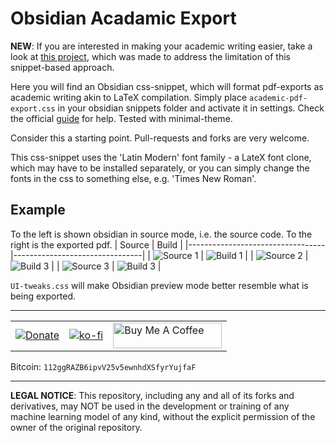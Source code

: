# Obsidian Acadamic Export
**NEW**: If you are interested in making your academic writing easier, take a look at [this project](https://github.com/NicklasVraa/Latex_class_abstractions), which was made to address the limitation of this snippet-based approach.

Here you will find an Obsidian css-snippet, which will format pdf-exports as academic writing akin to LaTeX compilation. Simply place `academic-pdf-export.css` in your obsidian snippets folder and activate it in settings. Check the official [guide](https://help.obsidian.md/Extending+Obsidian/CSS+snippets) for help. Tested with minimal-theme.

Consider this a starting point. Pull-requests and forks are very welcome.

This css-snippet uses the 'Latin Modern' font family - a LateX font clone, which may have to be installed separately, or you can simply change the fonts in the css to something else, e.g. 'Times New Roman'.

## Example
To the left is shown obsidian in source mode, i.e. the source code. To the right is the exported pdf.
| Source                           | Build                          |
|----------------------------------|--------------------------------|
| ![Source 1](images/source_1.png) | ![Build 1](images/build_1.png) |
| ![Source 2](images/source_2.png) | ![Build 3](images/build_2.png) |
| ![Source 3](images/source_3.png) | ![Build 3](images/build_3.png) |

`UI-tweaks.css` will make Obsidian preview mode better resemble what is being exported.

---
|  |  |  |
|--|--|--|
| [![Donate](https://img.shields.io/badge/Donate-PayPal-green.svg)](https://www.paypal.com/donate/?hosted_button_id=36S38CB4UD57J) | [![ko-fi](https://ko-fi.com/img/githubbutton_sm.svg)](https://ko-fi.com/M4M7IZK0Y) | <a href="https://www.buymeacoffee.com/nicklasvraa" target="_blank"><img src="https://cdn.buymeacoffee.com/buttons/default-orange.png" alt="Buy Me A Coffee" height="41" width="174"></a> |

Bitcoin: `112ggRAZB6ipvV25v5ewnhdXSfyrYujfaF`

---
**LEGAL NOTICE**: This repository, including any and all of its forks and derivatives, may NOT be used in the development or training of any machine learning model of any kind, without the explicit permission of the owner of the original repository.
